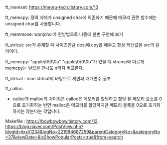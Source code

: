 ft_memset: https://meoru-tech.tistory.com/13

ft_memcpy: 정의 자체가 unsigned char에 의존하기 때문에 메모리 관련 함수에는 unsigned char를 사용합니다.

ft_memmove: wonjchoi가 한방법으로 나중에 한번 구현해 보기

ft_strlcat: src가 존재할 때 사이즈만큼 dest에 cpy를 해주고 항상 리턴값을 src의 길이이다.

ft_memcpy: "apple\0\0\0a" "apple\0\0\0b"가 있을 떄 strcmp와 다르게 memcpy는 널값을 만나도 n까지 비교한다.

ft_strlcat : man strlcat의 바탕으로 세번째 매개변수 공부

ft_calloc:
- calloc과 malloc의 차이점은 calloc은 메모리를 할당하고 할당 된 메모리 요소를 0으로 초기화하는 반면 malloc은 메모리를 할당하지만 메모리 블록을 0으로 초기화하지는 않는다는 것입니다.

Makefile : https://bowbowbow.tistory.com/12, https://blog.naver.com/PostView.nhn?blogId=iixxii1234&logNo=221984687259&parentCategoryNo=&categoryNo=37&viewDate=&isShowPopularPosts=true&from=search
